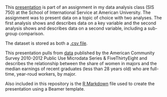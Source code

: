 This [presentation](presentation.html) is part of an assignment in my data analysis class (SIS 750) at the School of International Service at American University. The assignment was to present data on a topic of choice with two analyses. The first analysis shows and describes data on a key variable and the second analysis shows and describes data on a second variable, including a sub-group comparison.

The dataset is stored as both a [.csv file](recent-grads.csv).

This presentation pulls from [data](recent-grads.csv) published by the American Community Survey 2010-2012 Public Use Microdata Series & FiveThirtyEight and describes the relationship between the share of women in majors and the median earnings of recent graduates (less than 28 years old) who are full-time, year-roud workers, by major.

Also included in this repository is the [R Markdown](presentation.Rmd) file used to create the presentation using a Beamer template.
